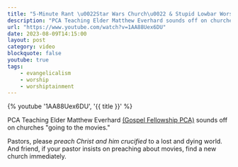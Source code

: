 ```yaml
---
title: "5-Minute Rant \u0022Star Wars Church\u0022 & Stupid Lowbar Worshiptainment"
description: "PCA Teaching Elder Matthew Everhard sounds off on churches going to the movies."
url: "https://www.youtube.com/watch?v=1AA88Uex6DU"
date: 2023-08-09T14:15:00
layout: post
category: video
blockquote: false
youtube: true
tags:
    - evangelicalism
    - worship
    - worshiptainment
---
```


{% youtube '1AA88Uex6DU', '{{ title }}' %}

PCA Teaching Elder Matthew Everhard [(Gospel Fellowship PCA)](https://www.gospelfellowshippca.org) sounds off on churches "going to the movies." 

Pastors, please *preach Christ and him crucified* to a lost and dying world. And friend, if your pastor insists on preaching about movies, find a new church immediately.